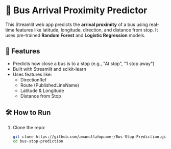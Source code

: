 
# 🚏 Bus Arrival Proximity Predictor

This Streamlit web app predicts the **arrival proximity** of a bus using real-time features like latitude, longitude, direction, and distance from stop. It uses pre-trained **Random Forest** and **Logistic Regression** models.

## 📌 Features

- Predicts how close a bus is to a stop (e.g., "At stop", "1 stop away")
- Built with Streamlit and scikit-learn
- Uses features like:
  - DirectionRef
  - Route (PublishedLineName)
  - Latitude & Longitude
  - Distance from Stop

## 🛠️ How to Run

1. Clone the repo:
   ```bash
   git clone https://github.com/amanullahquamer/Bus-Stop-Prediction.git
   cd bus-stop-prediction
